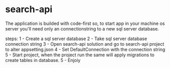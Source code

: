 # search-api
The application is builded with code-first so, to start app in your machine os server you'll need only an connectionstring
to a new sql server database.

steps:
1 - Create a sql server database
2 - Take sql server database connection string
3 - Open search-api solution and go to search-api project to alter appsetting.json
4 - Set DefaultConnection with the connection string
5 - Start project, when the project run the same will apply migrations to create tables in database.
5 - Enjoiy